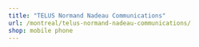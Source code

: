 ```yaml
---
title: "TELUS Normand Nadeau Communications"
url: /montreal/telus-normand-nadeau-communications/
shop: mobile phone
---
```


